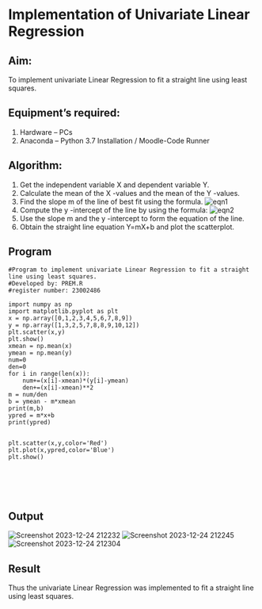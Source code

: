# Implementation of Univariate Linear Regression
## Aim:
To implement univariate Linear Regression to fit a straight line using least squares.
## Equipment’s required:
1.	Hardware – PCs
2.	Anaconda – Python 3.7 Installation / Moodle-Code Runner
## Algorithm:
1.	Get the independent variable X and dependent variable Y.
2.	Calculate the mean of the X -values and the mean of the Y -values.
3.	Find the slope m of the line of best fit using the formula.
 ![eqn1](./eq1.jpg)
4.	Compute the y -intercept of the line by using the formula:
![eqn2](./eq2.jpg)  
5.	Use the slope m and the y -intercept to form the equation of the line.
6.	Obtain the straight line equation Y=mX+b and plot the scatterplot.
## Program
```
#Program to implement univariate Linear Regression to fit a straight line using least squares.
#Developed by: PREM.R
#register number: 23002486

import numpy as np 
import matplotlib.pyplot as plt
x = np.array([0,1,2,3,4,5,6,7,8,9])
y = np.array([1,3,2,5,7,8,8,9,10,12])
plt.scatter(x,y)
plt.show()
xmean = np.mean(x)
ymean = np.mean(y)
num=0
den=0
for i in range(len(x)):
    num+=(x[i]-xmean)*(y[i]-ymean)
    den+=(x[i]-xmean)**2
m = num/den
b = ymean - m*xmean
print(m,b)
ypred = m*x+b
print(ypred)


plt.scatter(x,y,color='Red')
plt.plot(x,ypred,color='Blue')
plt.show()






```
## Output
![Screenshot 2023-12-24 212232](https://github.com/PREM3112/Univariate-Linear-Regression/assets/145449383/afc75d45-9a34-4adb-80c8-b7558d456edc)
![Screenshot 2023-12-24 212245](https://github.com/PREM3112/Univariate-Linear-Regression/assets/145449383/5fda8ce2-d4e0-41e5-be05-abf3bfbb2d03)
![Screenshot 2023-12-24 212304](https://github.com/PREM3112/Univariate-Linear-Regression/assets/145449383/4653f37d-452e-4d71-942d-0c9084f0ef16)


## Result
Thus the univariate Linear Regression was implemented to fit a straight line using least squares.

